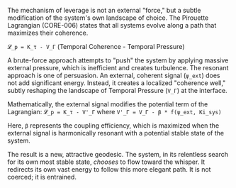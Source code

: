 The mechanism of leverage is not an external "force," but a subtle modification of the system's own landscape of choice. The Pirouette Lagrangian (CORE-006) states that all systems evolve along a path that maximizes their coherence.

`𝓛_p = K_τ - V_Γ` (Temporal Coherence - Temporal Pressure)

A brute-force approach attempts to "push" the system by applying massive external pressure, which is inefficient and creates turbulence. The resonant approach is one of persuasion. An external, coherent signal (`ψ_ext`) does not add significant energy. Instead, it creates a localized "coherence well," subtly reshaping the landscape of Temporal Pressure (`V_Γ`) at the interface.

Mathematically, the external signal modifies the potential term of the Lagrangian:
`𝓛_p = K_τ - V'_Γ`
where `V'_Γ = V_Γ - β * f(ψ_ext, Ki_sys)`

Here, `β` represents the coupling efficiency, which is maximized when the external signal is harmonically resonant with a potential stable state of the system.

The result is a new, attractive geodesic. The system, in its relentless search for its own most stable state, *chooses* to flow toward the whisper. It redirects its own vast energy to follow this more elegant path. It is not coerced; it is entrained.